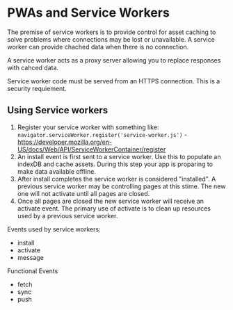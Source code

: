 # PWAs and Service Workers

The premise of service workers is to provide control for asset caching to solve problems where connections may be lost or unavailable. A service worker can provide chached data when there is no connection. 

A service worker acts as a proxy server allowing you to replace responses with cahced data. 

Service worker code must be served from an HTTPS connection. This is a security requiement.

## Using Service workers

1. Register your service worker with something like: `navigator.serviceWorker.register('service-worker.js')` - https://developer.mozilla.org/en-US/docs/Web/API/ServiceWorkerContainer/register
2. An install event is first sent to a service worker. Use this to populate an indexDB and cache assets. During this step your app is proparing to make data available offline. 
3. After install completes the service worker is considered "installed". A previous service worker may be controlling pages at this stime. The new one will not activate until all pages are closed. 
4. Once all pages are closed the new service worker will receive an activate event. The primary use of activate is to clean up resources used by a previous service worker. 

Events used by service workers: 
- install 
- activate 
- message 

Functional Events 
- fetch
- sync 
- push 



